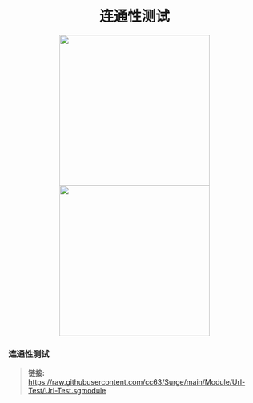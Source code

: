 <h1 align="center">连通性测试</h1>

<p align="center">
<img src="https://raw.githubusercontent.com/cc63/Surge/main/Surge.PNG" width="300"></img>
<img src="https://raw.githubusercontent.com/cc63/Surge/main/Module.PNG" width="300"></img>
</p>

### 连通性测试
> **链接:** https://raw.githubusercontent.com/cc63/Surge/main/Module/Url-Test/Url-Test.sgmodule </br>
</br>
